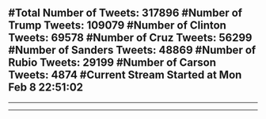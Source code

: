 #Total Number of Tweets: 317896 
#Number of Trump Tweets: 109079
#Number of Clinton Tweets: 69578
#Number of Cruz Tweets: 56299
#Number of Sanders Tweets: 48869
#Number of Rubio Tweets: 29199
#Number of Carson Tweets: 4874
#Current Stream Started at Mon Feb  8 22:51:02
---
---
---
